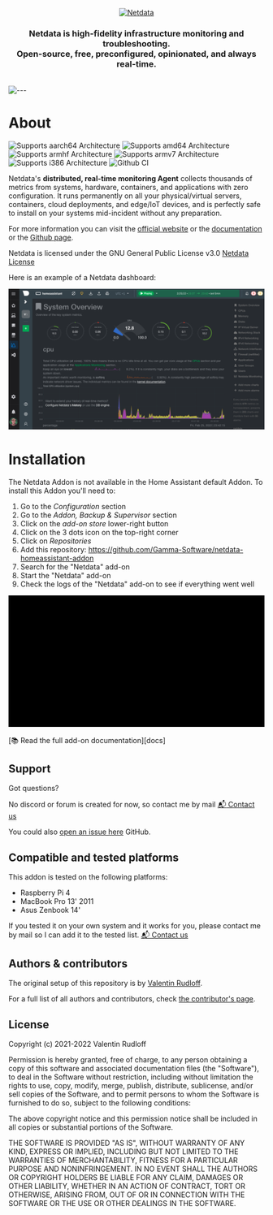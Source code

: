 <p align="center"><a href="https://netdata.cloud"><img src="https://user-images.githubusercontent.com/1153921/95268672-a3665100-07ec-11eb-8078-db619486d6ad.png" alt="Netdata" width="300" /></a></p>

<h3 align="center">Netdata is high-fidelity infrastructure monitoring and troubleshooting.<br />Open-source, free, preconfigured, opinionated, and always real-time.</h3>
<br />

<img src="https://user-images.githubusercontent.com/1153921/95269366-1b814680-07ee-11eb-8ff4-c1b0b8758499.png" alt="---" style="max-width: 100%;" />

# About

![Supports aarch64 Architecture][aarch64-shield]
![Supports amd64 Architecture][amd64-shield]
![Supports armhf Architecture][armhf-shield]
![Supports armv7 Architecture][armv7-shield]
![Supports i386 Architecture][i386-shield]
![Github CI][ci]


Netdata's **distributed, real-time monitoring Agent** collects thousands of metrics from systems, hardware, containers,
and applications with zero configuration. It runs permanently on all your physical/virtual servers, containers, cloud
deployments, and edge/IoT devices, and is perfectly safe to install on your systems mid-incident without any
preparation.

For more information you can visit the [official website](https://netdata.cloud) or the [documentation](https://docs.netdata.cloud) or the [Github page](https://github.com/netdata/netdata/blob/master/README.md).

Netdata is licensed under the GNU General Public License v3.0 [Netdata License](https://github.com/netdata/netdata/blob/master/LICENSE)

Here is an example of a Netdata dashboard:

![netdata charts](../image/screenshot.png)

# Installation

The Netdata Addon is not available in the Home Assistant default Addon. To install this Addon you'll need to:

1. Go to the *Configuration* section
2. Go to the *Addon, Backup & Supervisor* section
3. Click on the *add-on store* lower-right button
4. Click on the 3 dots icon on the top-right corner
5. Click on *Repositories*
6. Add this repository: https://github.com/Gamma-Software/netdata-homeassistant-addon
7. Search for the "Netdata" add-on
8. Start the "Netdata" add-on
9. Check the logs of the "Netdata" add-on to see if everything went well

![netdata installation](../image/installation.gif)

[:books: Read the full add-on documentation][docs]

## Support

Got questions?

No discord or forum is created for now, so contact me by mail
[:mailbox_with_mail: Contact us][contact]

You could also [open an issue here][issue] GitHub.

## Compatible and tested platforms

This addon is tested on the following platforms:

* Raspberry Pi 4
* MacBook Pro 13' 2011
* Asus Zenbook 14'

If you tested it on your own system and it works for you, please contact me by mail so I can add it to the tested list.
[:mailbox_with_mail: Contact us][contact]

## Authors & contributors

The original setup of this repository is by [Valentin Rudloff][valentin].

For a full list of all authors and contributors,
check [the contributor's page][contributors].

## License

Copyright (c) 2021-2022 Valentin Rudloff

Permission is hereby granted, free of charge, to any person obtaining a copy
of this software and associated documentation files (the "Software"), to deal
in the Software without restriction, including without limitation the rights
to use, copy, modify, merge, publish, distribute, sublicense, and/or sell
copies of the Software, and to permit persons to whom the Software is
furnished to do so, subject to the following conditions:

The above copyright notice and this permission notice shall be included in all
copies or substantial portions of the Software.

THE SOFTWARE IS PROVIDED "AS IS", WITHOUT WARRANTY OF ANY KIND, EXPRESS OR
IMPLIED, INCLUDING BUT NOT LIMITED TO THE WARRANTIES OF MERCHANTABILITY,
FITNESS FOR A PARTICULAR PURPOSE AND NONINFRINGEMENT. IN NO EVENT SHALL THE
AUTHORS OR COPYRIGHT HOLDERS BE LIABLE FOR ANY CLAIM, DAMAGES OR OTHER
LIABILITY, WHETHER IN AN ACTION OF CONTRACT, TORT OR OTHERWISE, ARISING FROM,
OUT OF OR IN CONNECTION WITH THE SOFTWARE OR THE USE OR OTHER DEALINGS IN THE
SOFTWARE.


[valentin]: https://github.com/Gamma-Software
[contributors]: https://github.com/Gamma-Software/netdata-homeassistant-addon/graphs/contributors
[issue]: https://github.com/Gamma-Software/netdata-homeassistant-addon/issues
[contact]: valentin.rudloff.perso@gmail.com

[aarch64-shield]: https://img.shields.io/badge/aarch64-yes-green.svg
[amd64-shield]: https://img.shields.io/badge/amd64-yes-green.svg
[armhf-shield]: https://img.shields.io/badge/armhf-yes-green.svg
[armv7-shield]: https://img.shields.io/badge/armv7-yes-green.svg
[i386-shield]: https://img.shields.io/badge/i386-yes-green.svg

[ci]: https://github.com/Gamma-Software/netdata-homeassistant-addon/actions/workflows/builder.yaml/badge.svg